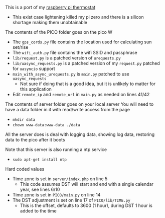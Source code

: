 This is a port of my [raspberry pi thermostat](https://github.com/GM-Script-Writer-62850/Raspberry_Pi_Thermostat)

* This exist case lightening killed my pi zero and there is a silicon shortage making them unobtainable

The contents of the PICO folder goes on the pico W

* The `gps_cords.py` file contains the location used for calculating sun set/rise
* The `wifi_auth.py` file contains the wifi SSID and passphrase
* `lib/request.py` is a patched version of `urequests.py`
* `lib/uasync_requests.py` is a patched version of my `request.py` patched for `uasyncio` support
* `main_with_async_urequests.py` is `main.py` patched to use `uasync_requests`
  * Not sure if doing that is a good idea, but it is unlikely to matter for this application
* Edit `remote_ip` and `remote_url` in `main.py` as needed on lines 41/42

The contents of server folder goes on your local server
You will need to have a data folder in it with read/write access from the page

* `mkdir data`
* `chown www-data:www-data ./data`

All the server does is deal with logging data, showing log data, restoring data to the pico after it boots

Note that this server is also running a ntp service

* `sudo apt-get install ntp`

Hard coded values

* Time zone is set in `server/index.php` on line 5
  * This code assumes DST will start and end with a single calendar year, see lines 6/10
* Time zone is set in `PICO/main.py` on line 14
* The DST adjustment is set on line 17 of `PICO/lib/TIME.py`
  * This is the offset, defaults to 3600 (1 hour), during DST 1 hour is added to the time
